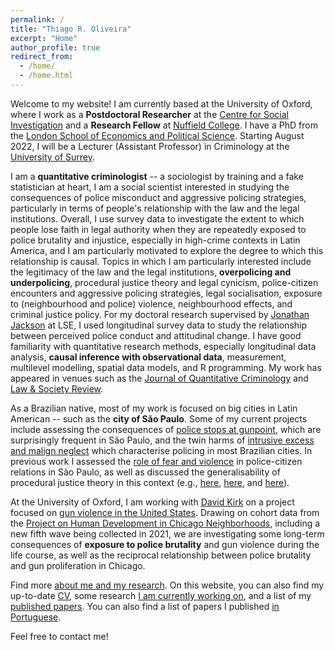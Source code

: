 ```yaml
---
permalink: /
title: "Thiago R. Oliveira"
excerpt: "Home"
author_profile: true
redirect_from: 
  - /home/
  - /home.html
---
```


Welcome to my website! I am currently based at the University of Oxford, where I work as a **Postdoctoral Researcher** at the [Centre for Social Investigation](http://csi.nuff.ox.ac.uk) and a **Research Fellow** at [Nuffield College](https://www.nuffield.ox.ac.uk). I have a PhD from the [London School of Economics and Political Science](http://www.lse.ac.uk/methodology). Starting August 2022, I will be a Lecturer (Assistant Professor) in Criminology at the [University of Surrey](https://www.surrey.ac.uk/department-sociology).

I am a **quantitative criminologist** -- a sociologist by training and a fake statistician at heart, I am a social scientist interested in studying the consequences of police misconduct and aggressive policing strategies, particularly in terms of people's relationship with the law and the legal institutions. Overall, I use survey data to investigate the extent to which people lose faith in legal authority when they are repeatedly exposed to police brutality and injustice, especially in high-crime contexts in Latin America, and I am particularly motivated to explore the degree to which this relationship is causal. Topics in which I am particularly interested include the legitimacy of the law and the legal institutions, **overpolicing and underpolicing**, procedural justice theory and legal cynicism, police-citizen encounters and aggressive policing strategies, legal socialisation, exposure to (neighbourhood and police) violence, neighbourhood effects, and criminal justice policy. For my doctoral research supervised by [Jonathan Jackson](https://www.lse.ac.uk/Methodology/People/Academic-Staff/Jonathan-Jackson/Jonathan-Jackson) at LSE, I used longitudinal survey data to study the relationship between perceived police conduct and attitudinal change. I have good familiarity with quantitative research methods, especially longitudinal data analysis, **causal inference with observational data**, measurement, multilevel modelling, spatial data models, and R programming. My work has appeared in venues such as the [Journal of Quantitative Criminology](https://link.springer.com/article/10.1007/s10940-020-09478-2) and [Law & Society Review](https://osf.io/preprints/socarxiv/3awrz/).

As a Brazilian native, most of my work is focused on big cities in Latin American -- such as the **city of São Paulo**. Some of my current projects include assessing the consequences of [police stops at gunpoint](https://osf.io/preprints/socarxiv/v58je/), which are surprisingly frequent in São Paulo, and the twin harms of [intrusive excess and malign neglect](https://osf.io/preprints/socarxiv/89jkv) which characterise policing in most Brazilian cities. In previous work I assessed the [role of fear and violence](https://osf.io/preprints/socarxiv/3awrz/) in police-citizen relations in São Paulo, as well as discussed the generalisability of procedural justice theory in this context (e.g., [here](https://www.scielo.br/j/dados/a/kyK3d9htJj78DZvqF8xGv8K/?lang=pt), [here](https://www.thiagoroliveira.com/files/paper_2019rbcs.pdf), and [here](https://www.thiagoroliveira.com/files/paper_2016civitas.pdf)).

At the University of Oxford, I am working with [David Kirk](https://www.nuffield.ox.ac.uk/people/profiles/david-kirk/) on a project focused on [gun violence in the United States](http://csi.nuff.ox.ac.uk/?page_id=1573). Drawing on cohort data from the [Project on Human Development in Chicago Neighborhoods](https://www.icpsr.umich.edu/web/pages/NACJD/guides/phdcn/index.html), including a new fifth wave being collected in 2021, we are investigating some long-term consequences of **exposure to police brutality** and gun violence during the life course, as well as the reciprocal relationship between police brutality and gun proliferation in Chicago.

Find more [about me and my research](https://www.thiagoroliveira.com/aboutme). On this website, you can also find my up-to-date [CV](https://www.thiagoroliveira.com/cv/), some research [I am currently working on](https://www.thiagoroliveira.com/work-in-progress/), and a list of my [published papers](https://www.thiagoroliveira.com/publications_eng/). You can also find a list of papers I published [in Portuguese](https://www.thiagoroliveira.com/publications_pt/).

Feel free to contact me!
